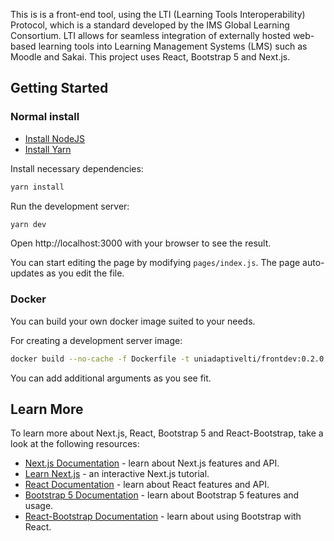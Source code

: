 This is is a front-end tool, using the LTI (Learning Tools Interoperability) Protocol, which is a standard developed by the IMS Global Learning Consortium. LTI allows for seamless integration of externally hosted web-based learning tools into Learning Management Systems (LMS) such as Moodle and Sakai. This project uses React, Bootstrap 5 and Next.js.

## Getting Started

### Normal install

- [Install NodeJS](https://nodejs.org/)
- [Install Yarn](https://classic.yarnpkg.com/lang/en/docs/install/)

Install necessary dependencies:

```bash
yarn install
```

Run the development server:

```bash
yarn dev
```

Open http://localhost:3000 with your browser to see the result.

You can start editing the page by modifying `pages/index.js`. The page auto-updates as you edit the file.

### Docker

You can build your own docker image suited to your needs.

For creating a development server image:

```bash
docker build --no-cache -f Dockerfile -t uniadaptivelti/frontdev:0.2.0 . --build-arg NEXT_MODE=dev
```
You can add additional arguments as you see fit.

## Learn More

To learn more about Next.js, React, Bootstrap 5 and React-Bootstrap, take a look at the following resources:

- [Next.js Documentation](https://nextjs.org/docs) - learn about Next.js features and API.
- [Learn Next.js](https://nextjs.org/learn) - an interactive Next.js tutorial.
- [React Documentation](https://reactjs.org/docs/getting-started.html) - learn about React features and API.
- [Bootstrap 5 Documentation](https://getbootstrap.com/docs/5.0/getting-started/introduction/) - learn about Bootstrap 5 features and usage.
- [React-Bootstrap Documentation](https://react-bootstrap.github.io/getting-started/introduction/) - learn about using Bootstrap with React.
